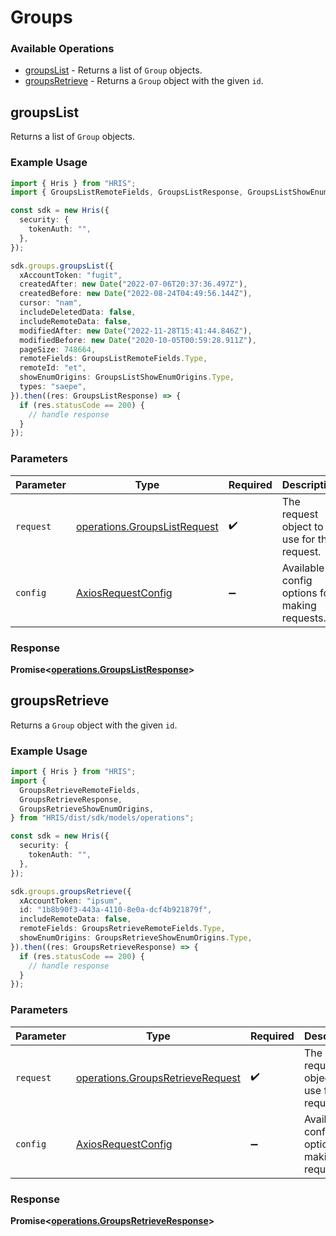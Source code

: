# Groups

### Available Operations

* [groupsList](#groupslist) - Returns a list of `Group` objects.
* [groupsRetrieve](#groupsretrieve) - Returns a `Group` object with the given `id`.

## groupsList

Returns a list of `Group` objects.

### Example Usage

```typescript
import { Hris } from "HRIS";
import { GroupsListRemoteFields, GroupsListResponse, GroupsListShowEnumOrigins } from "HRIS/dist/sdk/models/operations";

const sdk = new Hris({
  security: {
    tokenAuth: "",
  },
});

sdk.groups.groupsList({
  xAccountToken: "fugit",
  createdAfter: new Date("2022-07-06T20:37:36.497Z"),
  createdBefore: new Date("2022-08-24T04:49:56.144Z"),
  cursor: "nam",
  includeDeletedData: false,
  includeRemoteData: false,
  modifiedAfter: new Date("2022-11-28T15:41:44.846Z"),
  modifiedBefore: new Date("2020-10-05T00:59:28.911Z"),
  pageSize: 748664,
  remoteFields: GroupsListRemoteFields.Type,
  remoteId: "et",
  showEnumOrigins: GroupsListShowEnumOrigins.Type,
  types: "saepe",
}).then((res: GroupsListResponse) => {
  if (res.statusCode == 200) {
    // handle response
  }
});
```

### Parameters

| Parameter                                                                    | Type                                                                         | Required                                                                     | Description                                                                  |
| ---------------------------------------------------------------------------- | ---------------------------------------------------------------------------- | ---------------------------------------------------------------------------- | ---------------------------------------------------------------------------- |
| `request`                                                                    | [operations.GroupsListRequest](../../models/operations/groupslistrequest.md) | :heavy_check_mark:                                                           | The request object to use for the request.                                   |
| `config`                                                                     | [AxiosRequestConfig](https://axios-http.com/docs/req_config)                 | :heavy_minus_sign:                                                           | Available config options for making requests.                                |


### Response

**Promise<[operations.GroupsListResponse](../../models/operations/groupslistresponse.md)>**


## groupsRetrieve

Returns a `Group` object with the given `id`.

### Example Usage

```typescript
import { Hris } from "HRIS";
import {
  GroupsRetrieveRemoteFields,
  GroupsRetrieveResponse,
  GroupsRetrieveShowEnumOrigins,
} from "HRIS/dist/sdk/models/operations";

const sdk = new Hris({
  security: {
    tokenAuth: "",
  },
});

sdk.groups.groupsRetrieve({
  xAccountToken: "ipsum",
  id: "1b8b90f3-443a-4110-8e0a-dcf4b921879f",
  includeRemoteData: false,
  remoteFields: GroupsRetrieveRemoteFields.Type,
  showEnumOrigins: GroupsRetrieveShowEnumOrigins.Type,
}).then((res: GroupsRetrieveResponse) => {
  if (res.statusCode == 200) {
    // handle response
  }
});
```

### Parameters

| Parameter                                                                            | Type                                                                                 | Required                                                                             | Description                                                                          |
| ------------------------------------------------------------------------------------ | ------------------------------------------------------------------------------------ | ------------------------------------------------------------------------------------ | ------------------------------------------------------------------------------------ |
| `request`                                                                            | [operations.GroupsRetrieveRequest](../../models/operations/groupsretrieverequest.md) | :heavy_check_mark:                                                                   | The request object to use for the request.                                           |
| `config`                                                                             | [AxiosRequestConfig](https://axios-http.com/docs/req_config)                         | :heavy_minus_sign:                                                                   | Available config options for making requests.                                        |


### Response

**Promise<[operations.GroupsRetrieveResponse](../../models/operations/groupsretrieveresponse.md)>**

